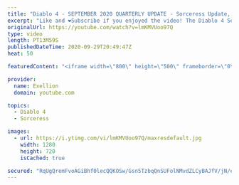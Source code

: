 ```yaml
---
title: "Diablo 4 - SEPTEMBER 2020 QUARTERLY UPDATE - Sorceress Update, Skills and Talents!"
excerpt: "Like and ❤️Subscribe if you enjoyed the video! The Diablo 4 September 2020 Quarterly Update is HERE! In this video I go over the update and express some of ..."
originalUrl: https://youtube.com/watch?v=lmKMVUoo97Q
type: video
length: PT13M59S
publishedDateTime: 2020-09-29T20:49:47Z
heat: 50

featuredContent: "<iframe width=\"800\" height=\"500\" frameborder=\"0\" src=\"https://www.youtube.com/embed/lmKMVUoo97Q\" allow=\"accelerometer; autoplay; encrypted-media; gyroscope; picture-in-picture\" allowfullscreen></iframe>"

provider:
  name: Exellion
  domain: youtube.com

topics:
  - Diablo 4
  - Sorceress

images:
  - url: https://i.ytimg.com/vi/lmKMVUoo97Q/maxresdefault.jpg
    width: 1280
    height: 720
    isCached: true

secured: "RqUgQremFvoAGiBhf0lecQQKOSw/Gsn5TzbqQnSUFolNMvdZLCyBAJfV/jN/eMgmLS0GymIrdlokiDABmF6sxbJIFRtF71EQsvPnemBWfF4GJxrWIbvS4z2qUZmVcPVVaCN1wCF8Nsv5vWBdjA3He4AJD9QC+O7v2OeJvphsS88d+fJbWF9MwiXTsF4k9+rit6cnQomz7o0+Y+/tYGhYn32V6uBSFh7//xfG054snWg5g7TeKbW/V06t9ZSt2rANwsxDlzyZLqF3+YH5rZnTb2Sk13E7c0H+9Nwlc4aS3EXz5K8iMX1L5XOzk2eW3TiNryHBDa5zRMrYxQ4nTu9mbQO0wZhdDEhkjrHHptcBvTU79hN63GwRIsh90WvzGNlnqr0Ci511jfn/8jUDwHkta2rLdLR68MaWXEnm0L72xuA=;OyWMzUaSZaB6/nPWUKNn9A=="
---
```


